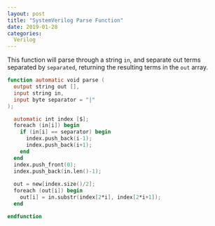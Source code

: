 ```yaml
---
layout: post
title: "SystemVerilog Parse Function"
date: 2019-01-28
categories:
  Verilog
---
```


This function will parse through a string `in`, and separate out terms separated by `separated`, returning the resulting terms in the `out` array.

```verilog
function automatic void parse (
  output string out [],
  input string in,
  input byte separator = "|"
);

  automatic int index [$];
  foreach (in[i]) begin
    if (in[i] == separator) begin
      index.push_back(i-1);
      index.push_back(i+1);
    end
  end
  index.push_front(0);
  index.push_back(in.len()-1);
  
  out = new[index.size()/2];
  foreach (out[i]) begin
    out[i] = in.substr(index[2*i], index[2*i+1]);
  end

endfunction
```
